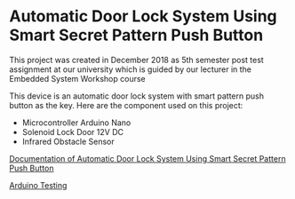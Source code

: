 # Automatic Door Lock System Using Smart Secret Pattern Push Button 

This project was created in December 2018 as 5th semester post test assignment at our university which is guided by our lecturer in the Embedded System Workshop course

This device is an automatic door lock system with smart pattern push button as the key. Here are the component used on this project:

- Microcontroller Arduino Nano
- Solenoid Lock Door 12V DC
- Infrared Obstacle Sensor

[Documentation of Automatic Door Lock System Using Smart Secret Pattern Push Button](https://drive.google.com/file/d/18Gr9WGkdaaUgXUQYDm3Tgbym8McP5Rc4/view?usp=sharing)

[Arduino Testing](https://drive.google.com/file/d/1sAmCllliHL3nCjHc3DnvGVyl3UvtTwzB/view?usp=sharing)
